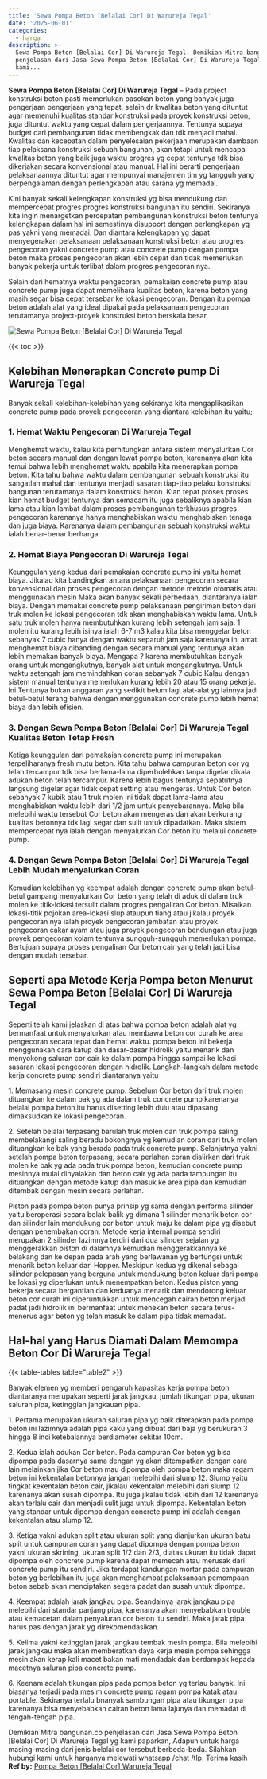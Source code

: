 ```yaml
---
title: 'Sewa Pompa Beton [Belalai Cor] Di Warureja Tegal'
date: '2025-06-01'
categories:
  - harga
description: >-
  Sewa Pompa Beton [Belalai Cor] Di Warureja Tegal. Demikian Mitra bangunan.co
  penjelasan dari Jasa Sewa Pompa Beton [Belalai Cor] Di Warureja Tegal yg
  kami...
---
```


**Sewa Pompa Beton \[Belalai Cor\] Di Warureja Tegal** – Pada project konstruksi beton pasti memerlukan pasokan beton yang banyak juga pengerjaan pengerjaan yang tepat. selain dr kwalitas beton yang dituntut agar memenuhi kualitas standar konstruksi pada proyek konstruksi beton, juga dituntut waktu yang cepat dalam pengerjaannya. Tentunya supaya budget dari pembangunan tidak membengkak dan tdk menjadi mahal. Kwalitas dan kecepatan dalam penyelesaian pekerjaan merupakan dambaan tiap pelaksana konstruksi sebuah bangunan, akan tetapi untuk mencapai kwalitas beton yang baik juga waktu progres yg cepat tentunya tdk bisa dikerjakan secara konvensional atau manual. Hal ini berarti pengerjaan pelaksanaannya dituntut agar mempunyai manajemen tim yg tangguh yang berpengalaman dengan perlengkapan atau sarana yg memadai.

Kini banyak sekali kelengkapan konstruksi yg bisa mendukung dan mempercepat progres progres konstruksi bangunan itu sendiri. Sekiranya kita ingin menargetkan percepatan pembangunan konstruksi beton tentunya kelengkapan dalam hal ini semestinya disupport dengan perlengkapan yg pas yakni yang memadai. Dan diantara kelengkapan yg dapat menyegerakan pelaksanaan pelaksanaan konstruksi beton atau progres pengecoran yakni concrete pump atau concrete pump dengan pompa beton maka proses pengecoran akan lebih cepat dan tidak memerlukan banyak pekerja untuk terlibat dalam progres pengecoran nya.

Selain dari hematnya waktu pengecoran, pemakaian concrete pump atau concrete pump juga dapat memelihara kualitas beton, karena beton yang masih segar bisa cepat tersebar ke lokasi pengecoran. Dengan itu pompa beton adalah alat yang ideal dipakai pada pelaksanaan pengecoran terutamanya project-proyek konstruksi beton berskala besar.

![Sewa Pompa Beton [Belalai Cor] Di Warureja Tegal](/images/sewa-concrete-pump-33.png)

{{< toc >}}

## Kelebihan Menerapkan Concrete pump Di Warureja Tegal

Banyak sekali kelebihan-kelebihan yang sekiranya kita mengaplikasikan concrete pump pada proyek pengecoran yang diantara kelebihan itu yaitu;

### 1\. Hemat Waktu Pengecoran Di Warureja Tegal

Menghemat waktu, kalau kita perhitungkan antara sistem menyalurkan Cor beton secara manual dan dengan lewat pompa beton, karenanya akan kita temui bahwa lebih menghemat waktu apabila kita menerapkan pompa beton. Kita tahu bahwa waktu dalam pembangunan sebuah konstruksi itu sangatlah mahal dan tentunya menjadi sasaran tiap-tiap pelaku konstruksi bangunan terutamanya dalam konstruksi beton. Kian tepat proses proses kian hemat budget tentunya dan semacam itu juga sebaliknya apabila kian lama atau kian lambat dalam proses pembangunan terkhusus progres pengecoran karenanya hanya menghabiskan waktu menghabiskan tenaga dan juga biaya. Karenanya dalam pembangunan sebuah konstruksi waktu ialah benar-benar berharga.

### 2\. Hemat Biaya Pengecoran Di Warureja Tegal

Keunggulan yang kedua dari pemakaian concrete pump ini yaitu hemat biaya. Jikalau kita bandingkan antara pelaksanaan pengecoran secara konvensional dan proses pengecoran dengan metode metode otomatis atau menggunakan mesin Maka akan banyak sekali perbedaan, diantaranya ialah biaya. Dengan memakai concrete pump pelaksanaan pengiriman beton dari truk molen ke lokasi pengecoran tdk akan menghabiskan waktu lama. Untuk satu truk molen hanya membutuhkan kurang lebih setengah jam saja. 1 molen itu kurang lebih isinya ialah 6-7 m3 kalau kita bisa menggelar beton sebanyak 7 cubic hanya dengan waktu separuh jam saja karenanya ini amat menghemat biaya dibanding dengan secara manual yang tentunya akan lebih memakan banyak biaya. Mengapa ? karena membutuhkan banyak orang untuk mengangkutnya, banyak alat untuk mengangkutnya. Untuk waktu setengah jam memindahkan coran sebanyak 7 cubic Kalau dengan sistem manual tentunya memerlukan kurang lebih 20 atau 15 orang pekerja. Ini Tentunya bukan anggaran yang sedikit belum lagi alat-alat yg lainnya jadi betul-betul terang bahwa dengan menggunakan concrete pump lebih hemat biaya dan lebih efisien.

### 3\. Dengan Sewa Pompa Beton \[Belalai Cor\] Di Warureja Tegal Kualitas Beton Tetap Fresh

Ketiga keunggulan dari pemakaian concrete pump ini merupakan terpeliharanya fresh mutu beton. Kita tahu bahwa campuran beton cor yg telah tercampur tdk bisa berlama-lama diperbolehkan tanpa digelar dikala adukan beton telah tercampur. Karena lebih bagus tentunya sepatutnya langsung digelar agar tidak cepat setting atau mengeras. Untuk Cor beton sebanyak 7 kubik atau 1 truk molen ini tidak dapat lama-lama atau menghabiskan waktu lebih dari 1/2 jam untuk penyebarannya. Maka bila melebihi waktu tersebut Cor beton akan mengeras dan akan berkurang kualitas betonnya tdk lagi segar dan sulit untuk dipadatkan. Maka sistem mempercepat nya ialah dengan menyalurkan Cor beton itu melalui concrete pump.

### 4\. Dengan Sewa Pompa Beton \[Belalai Cor\] Di Warureja Tegal Lebih Mudah menyalurkan Coran

Kemudian kelebihan yg keempat adalah dengan concrete pump akan betul-betul gampang menyalurkan Cor beton yang telah di aduk di dalam truk molen ke titik-lokasi tersulit dalam progres pengaliran Cor beton. Misalkan lokasi-titik pojokan area-lokasi slup ataupun tiang atau jikalau proyek pengecoran nya ialah proyek pengecoran jembatan atau proyek pengecoran cakar ayam atau juga proyek pengecoran bendungan atau juga proyek pengecoran kolam tentunya sungguh-sungguh memerlukan pompa. Bertujuan supaya proses pengaliran Cor beton cair yang telah jadi bisa dengan mudah tersebar.

## Seperti apa Metode Kerja Pompa beton Menurut Sewa Pompa Beton \[Belalai Cor\] Di Warureja Tegal

Seperti telah kami jelaskan di atas bahwa pompa beton adalah alat yg bermanfaat untuk menyalurkan atau membawa beton cor curah ke area pengecoran secara tepat dan hemat waktu. pompa beton ini bekerja menggunakan cara katup dan dasar-dasar hidrolik yaitu menarik dan menyokong saluran cor cair ke dalam pompa hingga sampai ke lokasi sasaran lokasi pengecoran dengan hidrolik. Langkah-langkah dalam metode kerja concrete pump sendiri diantaranya yaitu

1\. Memasang mesin concrete pump. Sebelum Cor beton dari truk molen dituangkan ke dalam bak yg ada dalam truk concrete pump karenanya belalai pompa beton itu harus disetting lebih dulu atau dipasang dimaksudkan ke lokasi pengecoran.

2\. Setelah belalai terpasang barulah truk molen dan truk pompa saling membelakangi saling beradu bokongnya yg kemudian coran dari truk molen dituangkan ke bak yang berada pada truk concrete pump. Selanjutnya yakni setelah pompa beton terpasang, secara perlahan coran dialirkan dari truk molen ke bak yg ada pada truk pompa beton, kemudian concrete pump mesinnya mulai dinyalakan dan beton cair yg ada pada tampungan itu dituangkan dengan metode katup dan masuk ke area pipa dan kemudian ditembak dengan mesin secara perlahan.

Piston pada pompa beton punya prinsip yg sama dengan performa silinder yaitu beroperasi secara bolak-balik yg dimana 1 silinder menarik beton cor dan silinder lain mendukung cor beton untuk maju ke dalam pipa yg disebut dengan penembakan coran. Metode kerja internal pompa sendiri merupakan 2 silinder lazimnya terdiri dari dua silinder sejalan yg menggerakkan piston di dalamnya kemudian menggerakkannya ke belakang dan ke depan pada arah yang berlawanan yg berfungsi untuk menarik beton keluar dari Hopper. Meskipun kedua yg dikenal sebagai silinder pelepasan yang berguna untuk mendukung beton keluar dari pompa ke lokasi yg diperlukan untuk menempatkan beton. Kedua piston yang bekerja secara bergantian dan keduanya menarik dan mendorong keluar beton cor curah ini diperuntukkan untuk mencegah cairan beton menjadi padat jadi hidrolik ini bermanfaat untuk menekan beton secara terus-menerus agar beton yg telah masuk ke dalam pipa tidak memadat.

## Hal-hal yang Harus Diamati Dalam Memompa Beton Cor Di Warureja Tegal

{{< table-tables table="table2" >}}

Banyak elemen yg memberi pengaruh kapasitas kerja pompa beton diantaranya merupakan seperti jarak jangkau, jumlah tikungan pipa, ukuran saluran pipa, ketinggian jangkauan pipa.

1\. Pertama merupakan ukuran saluran pipa yg baik diterapkan pada pompa beton ini lazimnya adalah pipa kaku yang dibuat dari baja yg berukuran 3 hingga 8 inci ketebalannya berdiameter sekitar 10cm.

2\. Kedua ialah adukan Cor beton. Pada campuran Cor beton yg bisa dipompa pada dasarnya sama dengan yg akan ditempatkan dengan cara lain melainkan jika Cor beton mau dipompa oleh pompa beton maka ragam beton ini kekentalan betonnya jangan melebihi dari slump 12. Slump yaitu tingkat kekentalan beton cair, jikalau kekentalan melebihi dari slump 12 karenanya akan susah dipompa. Itu juga jikalau tidak lebih dari 12 karenanya akan terlalu cair dan menjadi sulit juga untuk dipompa. Kekentalan beton yang standar untuk dipompa dengan concrete pump ini adalah dengan kekentalan atau slump 12.

3\. Ketiga yakni adukan split atau ukuran split yang dianjurkan ukuran batu split untuk campuran coran yang dapat dipompa dengan pompa beton yakni ukuran skrining, ukuran split 1/2 dan 2/3, diatas ukuran itu tidak dapat dipompa oleh concrete pump karena dapat memecah atau merusak dari concrete pump itu sendiri. Jika terdapat kandungan mortar pada campuran beton yg berlebihan itu juga akan menghambat pelaksanaan pemompaan beton sebab akan menciptakan segera padat dan susah untuk dipompa.

4\. Keempat adalah jarak jangkau pipa. Seandainya jarak jangkau pipa melebihi dari standar panjang pipa, karenanya akan menyebabkan trouble atau kemacetan dalam penyaluran cor beton itu sendiri. Maka jarak pipa harus pas dengan jarak yg direkomendasikan.

5\. Kelima yakni ketinggian jarak jangkau tembak mesin pompa. Bila melebihi jarak jangkau maka akan memberatkan daya kerja mesin pompa sehingga mesin akan kerap kali macet bakan mati mendadak dan berdampak kepada macetnya saluran pipa concrete pump.

6\. Keenam adalah tikungan pipa pada pompa beton yg terlau banyak. Ini biasanya terjadi pada mesim concrete pump ragam pompa katak atau portable. Sekiranya terlalu bnanyak sambungan pipa atau tikungan pipa karenanya bisa menyebabkan cairan beton lama lajunya dan memadat di tengah-tengah pipa.

Demikian Mitra bangunan.co penjelasan dari Jasa Sewa Pompa Beton \[Belalai Cor\] Di Warureja Tegal yg kami paparkan, Adapun untuk harga masing-masing dari jenis belalai cor tersebut berbeda-beda. Silahkan hubungi kami untuk harganya melewati whatsapp /chat /tlp. Terima kasih
**Ref by:** [Pompa Beton [Belalai Cor] Warureja Tegal](https://id.wikipedia.org/wiki/Pompa)
